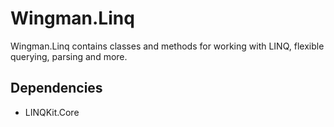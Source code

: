 # Wingman.Linq

Wingman.Linq contains classes and methods for working with LINQ, flexible querying, parsing and more.

## Dependencies

* LINQKit.Core

